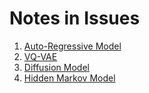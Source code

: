 # Notes in Issues

1. [Auto-Regressive Model](https://github.com/qiaojy19/q-Knowledge/issues/1)
2. [VQ-VAE](https://github.com/qiaojy19/q-Knowledge/issues/2)
3. [Diffusion Model](https://github.com/qiaojy19/q-Knowledge/issues/3)
4. [Hidden Markov Model](https://github.com/qiaojy19/q-Knowledge/issues/4)
